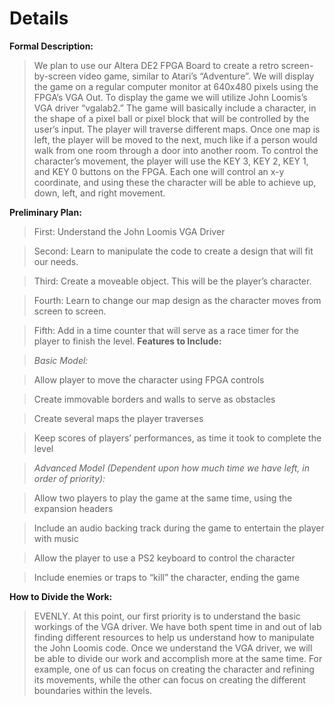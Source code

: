 # Details #

**Formal Description:**
> We plan to use our Altera DE2 FPGA Board to create a retro screen-by-screen video game, similar to Atari’s “Adventure”. We will display the game on a regular computer monitor at 640x480 pixels using the FPGA’s VGA Out. To display the game we will utilize John Loomis’s VGA driver “vgalab2.” The game will basically include a character, in the shape of a pixel ball or pixel block that will be controlled by the user’s input. The player will traverse different maps. Once one map is left, the player will be moved to the next, much like if a person would walk from one room through a door into another room. To control the character’s movement, the player will use the KEY 3, KEY 2, KEY 1, and KEY 0 buttons on the FPGA. Each one will control an x-y coordinate, and using these the character will be able to achieve up, down, left, and right movement.

**Preliminary Plan:**
> First: Understand the John Loomis VGA Driver

> Second: Learn to manipulate the code to create a design that will fit our needs.

> Third: Create a moveable object. This will be the player’s character.

> Fourth: Learn to change our map design as the character moves from screen to screen.

> Fifth: Add in a time counter that will serve as a race timer for the player to finish the level.
**Features to Include:**


> _Basic Model:_

> Allow player to move the character using FPGA controls

> Create immovable borders and walls to serve as obstacles

> Create several maps the player traverses

> Keep scores of players’ performances, as time it took to complete the level

> _Advanced Model (Dependent upon how much time we have left, in order of priority):_

> Allow two players to play the game at the same time, using the expansion headers

> Include an audio backing track during the game to entertain the player with music

> Allow the player to use a PS2 keyboard to control the character

> Include enemies or traps to “kill” the character, ending the game

**How to Divide the Work:**
> EVENLY. At this point, our first priority is to understand the basic workings of the VGA driver. We have both spent time in and out of lab finding different resources to help us understand how to manipulate the John Loomis code. Once we understand the VGA driver, we will be able to divide our work and accomplish more at the same time. For example, one of us can focus on creating the character and refining its movements, while the other can focus on creating the different boundaries within the levels.